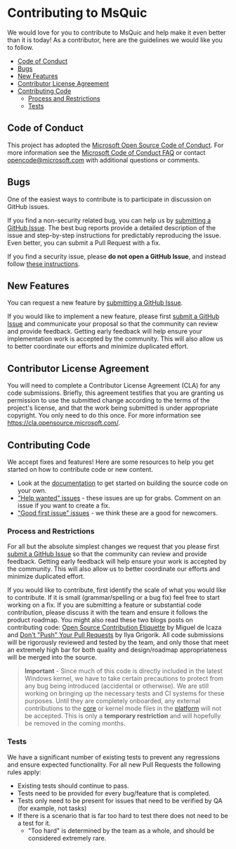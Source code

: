 # Contributing to MsQuic

We would love for you to contribute to MsQuic and help make it even better than it is today! As a contributor, here are the guidelines we would like you to follow.

- [Code of Conduct](#code-of-conduct)
- [Bugs](#bugs)
- [New Features](#new-features)
- [Contributor License Agreement](#contributor-license-agreement)
- [Contributing Code](#contributing-code)
  - [Process and Restrictions](#process-and-restrictions)
  - [Tests](#tests)

## Code of Conduct

This project has adopted the [Microsoft Open Source Code of Conduct](https://opensource.microsoft.com/codeofconduct/). For more information see the [Microsoft Code of Conduct FAQ](https://opensource.microsoft.com/codeofconduct/faq/) or contact [opencode@microsoft.com](mailto:opencode@microsoft.com) with additional questions or comments.

## Bugs

One of the easiest ways to contribute is to participate in discussion on GitHub issues.

If you find a non-security related bug, you can help us by [submitting a GitHub Issue](https://github.com/microsoft/msquic/issues/new). The best bug reports provide a detailed description of the issue and step-by-step instructions for predictably reproducing the issue. Even better, you can submit a Pull Request with a fix.

If you find a security issue, please **do not open a GitHub Issue**, and instead follow [these instructions](SECURITY.md).

## New Features

You can request a new feature by [submitting a GitHub Issue](https://github.com/microsoft/msquic/issues/new).

If you would like to implement a new feature, please first [submit a GitHub Issue](https://github.com/microsoft/msquic/issues/new) and communicate your proposal so that the community can review and provide feedback. Getting early feedback will help ensure your implementation work is accepted by the community. This will also allow us to better coordinate our efforts and minimize duplicated effort.

## Contributor License Agreement

You will need to complete a Contributor License Agreement (CLA) for any code submissions. Briefly, this agreement testifies that you are granting us permission to use the submitted change according to the terms of the project's license, and that the work being submitted is under appropriate copyright. You only need to do this once. For more information see https://cla.opensource.microsoft.com/.

## Contributing Code

We accept fixes and features! Here are some resources to help you get started on how to contribute code or new content.

* Look at the [documentation](../docs/) to get started on building the source code on your own.
* ["Help wanted" issues](https://github.com/microsoft/msquic/labels/help%20wanted) - these issues are up for grabs. Comment on an issue if you want to create a fix.
* ["Good first issue" issues](https://github.com/microsoft/msquic/labels/good%20first%20issue) - we think these are a good for newcomers.

### Process and Restrictions

For all but the absolute simplest changes we request that you please first [submit a GitHub Issue](https://github.com/microsoft/msquic/issues/new) so that the community can review and provide feedback. Getting early feedback will help ensure your work is accepted by the community. This will also allow us to better coordinate our efforts and minimize duplicated effort.

If you would like to contribute, first identify the scale of what you would like to contribute. If it is small (grammar/spelling or a bug fix) feel free to start working on a fix. If you are submitting a feature or substantial code contribution, please discuss it with the team and ensure it follows the product roadmap. You might also read these two blogs posts on contributing code: [Open Source Contribution Etiquette](http://tirania.org/blog/archive/2010/Dec-31.html) by Miguel de Icaza and [Don't "Push" Your Pull Requests](https://www.igvita.com/2011/12/19/dont-push-your-pull-requests/) by Ilya Grigorik. All code submissions will be rigorously reviewed and tested by the team, and only those that meet an extremely high bar for both quality and design/roadmap appropriateness will be merged into the source.

> **Important** - Since much of this code is directly included in the latest Windows kernel, we have to take certain precautions to protect from any bug being introduced (accidental or otherwise). We are still working on bringing up the necessary tests and CI systems for these purposes. Until they are completely onboarded, any external contributions to the [core](../src/core) or kernel mode files in the [platform](../src/platform) will not be accepted. This is only a **temporary restriction** and will hopefully be removed in the coming months.

### Tests

We have a significant number of existing tests to prevent any regressions and ensure expected functionality. For all new Pull Requests the following rules apply:

- Existing tests should continue to pass.
- Tests need to be provided for every bug/feature that is completed.
- Tests only need to be present for issues that need to be verified by QA (for example, not tasks)
- If there is a scenario that is far too hard to test there does not need to be a test for it.
  - "Too hard" is determined by the team as a whole, and should be considered extremely rare.
